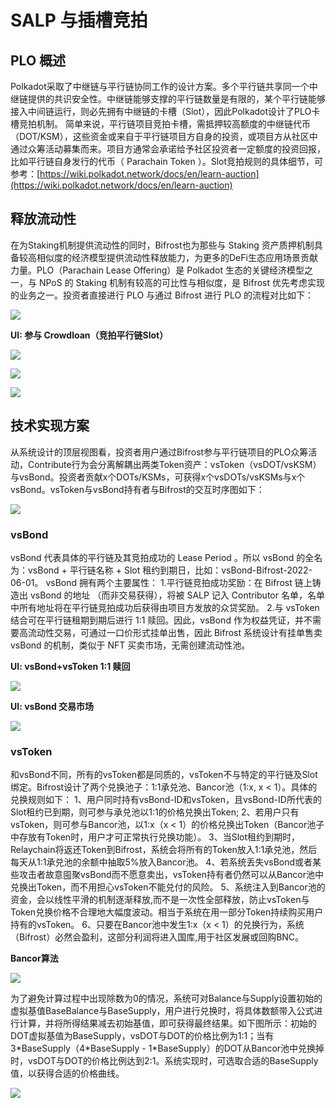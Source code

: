 # SALP 与插槽竞拍

## PLO 概述

Polkadot采取了中继链与平行链协同工作的设计方案。多个平行链共享同一个中继链提供的共识安全性。中继链能够支撑的平行链数量是有限的，某个平行链能够接入中间链运行，则必先拥有中继链的卡槽（Slot），因此Polkadot设计了PLO卡槽竞拍机制。 简单来说，平行链项目竞拍卡槽，需抵押较高额度的中继链代币（DOT/KSM），这些资金或来自于平行链项目方自身的投资，或项目方从社区中通过众筹活动募集而来。项目方通常会承诺给予社区投资者一定额度的投资回报，比如平行链自身发行的代币（ Parachain Token ）。Slot竞拍规则的具体细节，可参考：[https://wiki.polkadot.network/docs/en/learn-auction](https://wiki.polkadot.network/docs/en/learn-auction)

## 释放流动性

在为Staking机制提供流动性的同时，Bifrost也为那些与 Staking 资产质押机制具备较高相似度的经济模型提供流动性释放能力，为更多的DeFi生态应用场景贡献力量。PLO（Parachain Lease Offering）是 Polkadot 生态的关键经济模型之一，与 NPoS 的 Staking 机制有较高的可比性与相似度，是 Bifrost 优先考虑实现的业务之一。投资者直接进行 PLO 与通过 Bifrost 进行 PLO 的流程对比如下：

![](../.gitbook/assets/plo-111.png)

**UI: 参与 Crowdloan（竞拍平行链Slot）**

![](../.gitbook/assets/z1.png)



![](../.gitbook/assets/plo-original-users.png)

![](../.gitbook/assets/plo-users.png)

## 技术实现方案

从系统设计的顶层视图看，投资者用户通过Bifrost参与平行链项目的PLO众筹活动，Contribute行为会分离解耦出两类Token资产：vsToken（vsDOT/vsKSM）与vsBond。投资者贡献x个DOTs/KSMs，可获得x个vsDOTs/vsKSMs与x个vsBond。vsToken与vsBond持有者与Bifrost的交互时序图如下：

![](../.gitbook/assets/salp-users.png)

### vsBond

vsBond 代表具体的平行链及其竞拍成功的 Lease Period 。所以 vsBond 的全名为：vsBond + 平行链名称 + Slot 租约到期日，比如：vsBond-Bifrost-2022-06-01。 vsBond 拥有两个主要属性： 1.平行链竞拍成功奖励：在 Bifrost 链上铸造出 vsBond 的地址 （而非交易获得），将被 SALP 记入 Contributor 名单，名单中所有地址将在平行链竞拍成功后获得由项目方发放的众贷奖励。 2.与 vsToken 结合可在平行链租期到期后进行 1:1 赎回。因此，vsBond 作为权益凭证，并不需要高流动性交易，可通过一口价形式挂单出售，因此 Bifrost 系统设计有挂单售卖vsBond 的机制，类似于 NFT 买卖市场，无需创建流动性池。

**UI: vsBond+vsToken 1:1 赎回**

![](../.gitbook/assets/z2.png)

**UI: vsBond 交易市场**

![](../.gitbook/assets/z3.png)

### vs**Token**

和vsBond不同，所有的vsToken都是同质的，vsToken不与特定的平行链及Slot绑定。Bifrost设计了两个兑换池子：1:1承兑池、Bancor池（1:x, x < 1）。具体的兑换规则如下： 1、用户同时持有vsBond-ID和vsToken，且vsBond-ID所代表的Slot租约已到期，则可参与承兑池以1:1的价格兑换出Token; 2、若用户只有vsToken，则可参与Bancor池，以1:x（x < 1）的价格兑换出Token（Bancor池子中存放有Token时，用户才可正常执行兑换功能）。 3、当Slot租约到期时，Relaychain将返还Token到Bifrost，系统会将所有的Token放入1:1承兑池，然后每天从1:1承兑池的余额中抽取5%放入Bancor池。 4、若系统丢失vsBond或者某些攻击者故意囤聚vsBond而不愿意卖出，vsToken持有者仍然可以从Bancor池中兑换出Token，而不用担心vsToken不能兑付的风险。 5、系统注入到Bancor池的资金，会以线性平滑的机制逐渐释放,而不是一次性全部释放，防止vsToken与Token兑换价格不合理地大幅度波动。相当于系统在用一部分Token持续购买用户持有的vsToken。 6、只要在Bancor池中发生1:x（x < 1）的兑换行为，系统（Bifrost）必然会盈利，这部分利润将进入国库,用于社区发展或回购BNC。

**Bancor算法**

![](<../.gitbook/assets/bancor (1).png>)

为了避免计算过程中出现除数为0的情况，系统可对Balance与Supply设置初始的虚拟基值BaseBalance与BaseSupply，用户进行兑换时，将具体数额带入公式进行计算，并将所得结果减去初始基值，即可获得最终结果。如下图所示：初始的DOT虚拟基值为BaseSupply，vsDOT与DOT的价格比例为1:1；当有3\*BaseSupply（4\*BaseSupply - 1\*BaseSupply）的DOT从Bancor池中兑换掉时，vsDOT与DOT的价格比例达到2:1。系统实现时，可选取合适的BaseSupply值，以获得合适的价格曲线。

![](../.gitbook/assets/bancor-curve.png)
